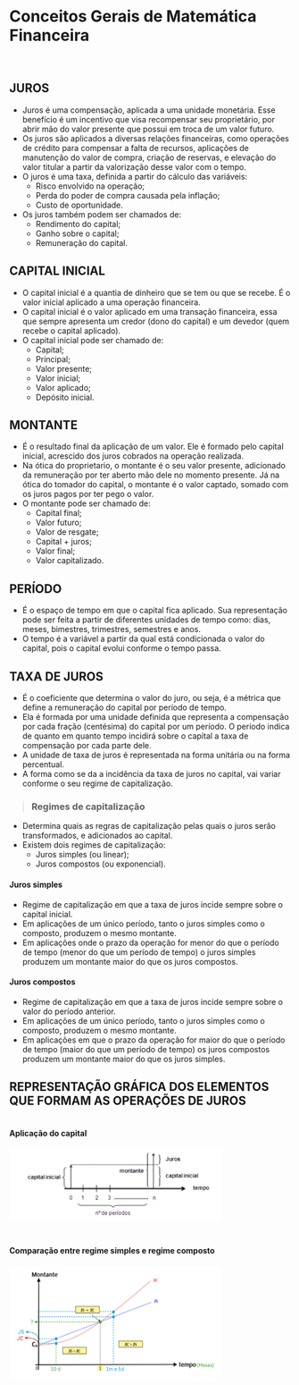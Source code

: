 # Conceitos Gerais de Matemática Financeira

<br>

## JUROS
* Juros é uma compensação, aplicada a uma unidade monetária. Esse benefício é um incentivo que visa recompensar seu proprietário, por abrir mão do valor presente que possui em troca de um valor futuro.
* Os juros são aplicados a diversas relações financeiras, como operações de crédito para compensar a falta de recursos, aplicações de manutenção do valor de compra, criação de reservas, e elevação do valor titular a partir da valorização desse valor com o tempo.
* O juros é uma taxa, definida a partir do cálculo das variáveis:
  - Risco envolvido na operação;
  - Perda do poder de compra causada pela inflação;
  - Custo de oportunidade.
* Os juros também podem ser chamados de:
  - Rendimento do capital;
  - Ganho sobre o capital;
  - Remuneração do capital.

## CAPITAL INICIAL
* O capital inicial é a quantia de dinheiro que se tem ou que se recebe. É o valor inicial aplicado a uma operação financeira.
* O capital inicial é o valor aplicado em uma transação financeira, essa que sempre apresenta um credor (dono do capital) e um devedor (quem recebe o capital aplicado).
* O capital inicial pode ser chamado de:
  - Capital;
  - Principal;
  - Valor presente;
  - Valor inicial;
  - Valor aplicado;
  - Depósito inicial.

## MONTANTE
* É o resultado final da aplicação de um valor. Ele é formado pelo capital inicial, acrescido dos juros cobrados na operação realizada.
* Na ótica do proprietario, o montante é o seu valor presente, adicionado da remuneração por ter aberto mão dele no momento presente. Já na ótica do tomador do capital, o montante é o valor captado, somado com os juros pagos por ter pego o valor.
* O montante pode ser chamado de:
  - Capital final;
  - Valor futuro;
  - Valor de resgate;
  - Capital + juros;
  - Valor final;
  - Valor capitalizado.

## PERÍODO
* É o espaço de tempo em que o capital fica aplicado. Sua representação pode ser feita a partir de diferentes unidades de tempo como: dias, meses, bimestres, trimestres, semestres e anos.
* O tempo é a variável a partir da qual está condicionada o valor do capital, pois o capital evolui conforme o tempo passa.

## TAXA DE JUROS
* É o coeficiente que determina o valor do juro, ou seja, é a métrica que define a remuneração do capital por período de tempo. 
* Ela é formada por uma unidade definida que representa a compensação por cada fração (centésima) do capital por um período. O período indica de quanto em quanto tempo incidirá sobre o capital a taxa de compensação por cada parte dele.
* A unidade de taxa de juros é representada na forma unitária ou na forma percentual.
* A forma como se da a incidência da taxa de juros no capital, vai variar conforme o seu regime de capitalização.

> ### Regimes de capitalização
* Determina quais as regras de capitalização pelas quais o juros serão transformados, e adicionados ao capital. 
* Existem dois regimes de capitalização:
  - Juros simples (ou linear);
  - Juros compostos (ou exponencial).

#### Juros simples
* Regime de capitalização em que a taxa de juros incide sempre sobre o capital inicial.
* Em aplicações de um único período, tanto o juros simples como o composto, produzem o mesmo montante. 
* Em aplicações onde o prazo da operação for menor do que o período de tempo (menor do que um período de tempo) o juros simples produzem um montante maior do que os juros compostos.

#### Juros compostos
* Regime de capitalização em que a taxa de juros incide sempre sobre o valor do período anterior.
* Em aplicações de um único período, tanto o juros simples como o composto, produzem o mesmo montante. 
* Em aplicações em que o prazo da operação for maior do que o período de tempo (maior do que um período de tempo) os juros compostos produzem um montante maior do que os juros simples.

## REPRESENTAÇÃO GRÁFICA DOS ELEMENTOS QUE FORMAM AS OPERAÇÕES DE JUROS

<div style="display: grid;  row-gap: 25px;">
    <div style="display:inline_block">
        <h4>Aplicação do capital</h4>
        <img align="left" height="130" width="380" src="../../img/representacao-aplicacao-capital.png">
    </div>
    <div style="display:inline_block">
        <h4>Comparação entre regime simples e regime composto</h4>
        <img align="left" height="200" width="380" src="../../img/regime-simples-e-composto.png">
    </div>
</div>
